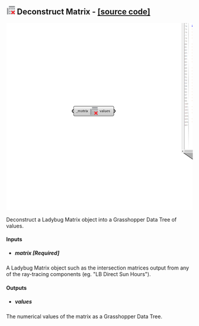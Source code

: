 ## ![](../../images/icons/Deconstruct_Matrix.png) Deconstruct Matrix - [[source code]](https://github.com/ladybug-tools/ladybug-grasshopper/blob/master/ladybug_grasshopper/src//LB%20Deconstruct%20Matrix.py)

![](../../images/components/Deconstruct_Matrix.png)

Deconstruct a Ladybug Matrix object into a Grasshopper Data Tree of values.
 



#### Inputs
* ##### matrix [Required]
A Ladybug Matrix object such as the intersection matrices output
 from any of the ray-tracing components (eg. "LB Direct Sun Hours"). 

#### Outputs
* ##### values
The numerical values of the matrix as a Grasshopper Data Tree.